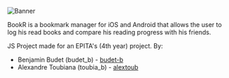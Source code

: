 ![Banner](https://github.com/alextoub/js-project/blob/master/resources/Banner.png)

BookR is a bookmark manager for iOS and Android that allows the user
to log his read books and compare his reading progress with his friends.

JS Project made for an EPITA's (4th year) project.
By:
- Benjamin Budet (budet_b) - [budet-b](https://github.com/budet-b)
- Alexandre Toubiana (toubia_b) - [alextoub](https://github.com/alextoub)
